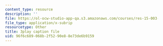 ```yaml
---
content_type: resource
description: ''
file: https://ol-ocw-studio-app-qa.s3.amazonaws.com/courses/res-15-003-shaping-the-future-of-work-15-662x-spring-2016/96f6c689068b2f5290e88e73de6b9159_Wi4W4PTzdhI.srt
file_type: application/x-subrip
resourcetype: Other
title: 3play caption file
uid: 96f6c689-068b-2f52-90e8-8e73de6b9159
---
```

